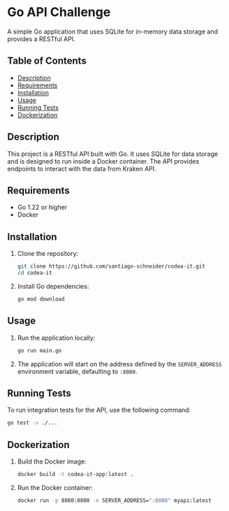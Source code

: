 # Go API Challenge

A simple Go application that uses SQLite for in-memory data storage and provides a RESTful API.

## Table of Contents

- [Description](#description)
- [Requirements](#requirements)
- [Installation](#installation)
- [Usage](#usage)
- [Running Tests](#running-tests)
- [Dockerization](#dockerization)

## Description

This project is a RESTful API built with Go. It uses SQLite for data storage and is designed to run inside a Docker container. The API provides endpoints to interact with the data from Kraken API.

## Requirements

- Go 1.22 or higher
- Docker

## Installation

1. Clone the repository:
    ```sh
    git clone https://github.com/santiago-schneider/codea-it.git
    cd codea-it
    ```

2. Install Go dependencies:
    ```sh
    go mod download
    ```

## Usage

1. Run the application locally:
    ```sh
    go run main.go
    ```

2. The application will start on the address defined by the `SERVER_ADDRESS` environment variable, defaulting to `:8080`.

## Running Tests

To run integration tests for the API, use the following command:
```sh
go test -v ./...
```

## Dockerization

1. Build the Docker image:
    ```sh
    docker build -t codea-it-app:latest .
    ``` 
2. Run the Docker container:
    ```sh
    docker run -p 8080:8080 -e SERVER_ADDRESS=":8080" myapi:latest
    ```
